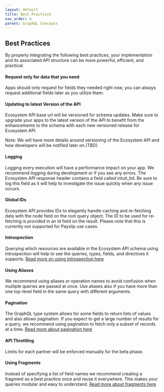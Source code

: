 ```yaml
---
layout: default
title: Best Practices
nav_order: 4
parent: GraphQL Concepts
---
```


## Best Practices


By properly integrating the following best practices, your implementation and its associated API structure can be more powerful, efficient, and practical.

  

#### Request only for data that you need

Apps should only request for fields they needed right now, you can always request additional fields later as you utilize them.

  

#### Updating to latest Version of the API

Ecosystem API base url will be versioned for schema updates. Make sure to upgrade your apps to the latest version of the API to benefit from the enhancements to the schema with each new versioned release for Ecosystem API.

Note: We will have more details around versioning of the Ecosystem API and how developers will be notified later on.(TBD)

#### Logging

Logging every execution will have a performance impact on your app. We recommend logging during development or if you see any errors. The Ecosystem API response header contains a field called intuit_tid. Be sure to log this field as it will help to investigate the issue quickly when any issue occurs.

#### Global IDs

Ecosystem API provides IDs to elegantly handle caching and re-fetching data with the node field on the root query object. The ID to be used for re-fetching is provided in an id field on the result. Please note that this is currently not supported for Payslip use cases.

#### Introspection

Querying which resources are available in the Ecosystem API schema using introspection will help to see the queries, types, fields, and directives it supports.  [Read more on using introspection here](../../graphql-concepts/introspection)

#### Using Aliases

We recommend using aliases or operation names to avoid confusion when multiple queries are passed at once. Use aliases also if you have more than one top-level field in the same query with different arguments.

#### Pagination

The GraphQL type system allows for some fields to return lists of values and also allows pagination. If you expect to get a large number of results for a query, we recommend using pagination to fetch only a subset of records at a time.  [Read more about pagination here](../../graphql-concepts/other-concepts/#pagination)

#### API Throttling

Limits for each partner will be enforced manually for the beta phase.

#### Using Fragments

Instead of specifying a list of field names we recommend creating a fragment as a best practice once and reuse it everywhere. This makes your queries modular and easy to understand.  [Read more about fragments here](../../graphql-concepts/other-concepts/#fragments)